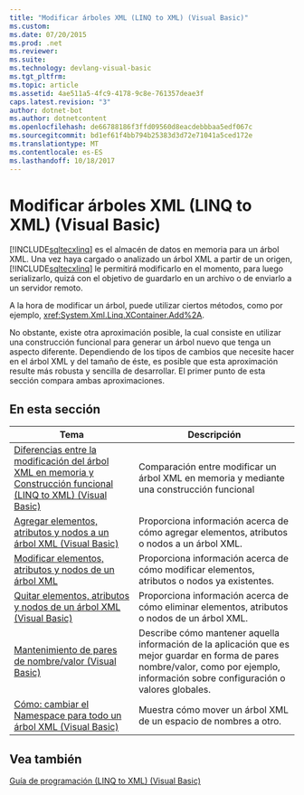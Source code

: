 ```yaml
---
title: "Modificar árboles XML (LINQ to XML) (Visual Basic)"
ms.custom: 
ms.date: 07/20/2015
ms.prod: .net
ms.reviewer: 
ms.suite: 
ms.technology: devlang-visual-basic
ms.tgt_pltfrm: 
ms.topic: article
ms.assetid: 4ae511a5-4fc9-4178-9c8e-761357deae3f
caps.latest.revision: "3"
author: dotnet-bot
ms.author: dotnetcontent
ms.openlocfilehash: de66788186f3ffd09560d8eacdebbbaa5edf067c
ms.sourcegitcommit: bd1ef61f4bb794b25383d3d72e71041a5ced172e
ms.translationtype: MT
ms.contentlocale: es-ES
ms.lasthandoff: 10/18/2017
---
```

# <a name="modifying-xml-trees-linq-to-xml-visual-basic"></a>Modificar árboles XML (LINQ to XML) (Visual Basic)
[!INCLUDE[sqltecxlinq](~/includes/sqltecxlinq-md.md)] es el almacén de datos en memoria para un árbol XML. Una vez haya cargado o analizado un árbol XML a partir de un origen, [!INCLUDE[sqltecxlinq](~/includes/sqltecxlinq-md.md)] le permitirá modificarlo en el momento, para luego serializarlo, quizá con el objetivo de guardarlo en un archivo o de enviarlo a un servidor remoto.  
  
 A la hora de modificar un árbol, puede utilizar ciertos métodos, como por ejemplo, <xref:System.Xml.Linq.XContainer.Add%2A>.  
  
 No obstante, existe otra aproximación posible, la cual consiste en utilizar una construcción funcional para generar un árbol nuevo que tenga un aspecto diferente. Dependiendo de los tipos de cambios que necesite hacer en el árbol XML y del tamaño de éste, es posible que esta aproximación resulte más robusta y sencilla de desarrollar. El primer punto de esta sección compara ambas aproximaciones.  
  
## <a name="in-this-section"></a>En esta sección  
  
|Tema|Descripción|  
|-----------|-----------------|  
|[Diferencias entre la modificación del árbol XML en memoria y Construcción funcional (LINQ to XML) (Visual Basic)](../../../../visual-basic/programming-guide/concepts/linq/in-memory-xml-tree-modification-vs-functional-construction.md)|Comparación entre modificar un árbol XML en memoria y mediante una construcción funcional|  
|[Agregar elementos, atributos y nodos a un árbol XML (Visual Basic)](../../../../visual-basic/programming-guide/concepts/linq/adding-elements-attributes-and-nodes-to-an-xml-tree.md)|Proporciona información acerca de cómo agregar elementos, atributos o nodos a un árbol XML.|  
|[Modificar elementos, atributos y nodos de un árbol XML](../../../../visual-basic/programming-guide/concepts/linq/modifying-elements-attributes-and-nodes-in-an-xml-tree.md)|Proporciona información acerca de cómo modificar elementos, atributos o nodos ya existentes.|  
|[Quitar elementos, atributos y nodos de un árbol XML (Visual Basic)](../../../../visual-basic/programming-guide/concepts/linq/removing-elements-attributes-and-nodes-from-an-xml-tree.md)|Proporciona información acerca de cómo eliminar elementos, atributos o nodos de un árbol XML.|  
|[Mantenimiento de pares de nombre/valor (Visual Basic)](../../../../visual-basic/programming-guide/concepts/linq/maintaining-name-value-pairs.md)|Describe cómo mantener aquella información de la aplicación que es mejor guardar en forma de pares nombre/valor, como por ejemplo, información sobre configuración o valores globales.|  
|[Cómo: cambiar el Namespace para todo un árbol XML (Visual Basic)](../../../../visual-basic/programming-guide/concepts/linq/how-to-change-the-namespace-for-an-entire-xml-tree.md)|Muestra cómo mover un árbol XML de un espacio de nombres a otro.|  
  
## <a name="see-also"></a>Vea también  
 [Guía de programación (LINQ to XML) (Visual Basic)](../../../../visual-basic/programming-guide/concepts/linq/programming-guide-linq-to-xml.md)
